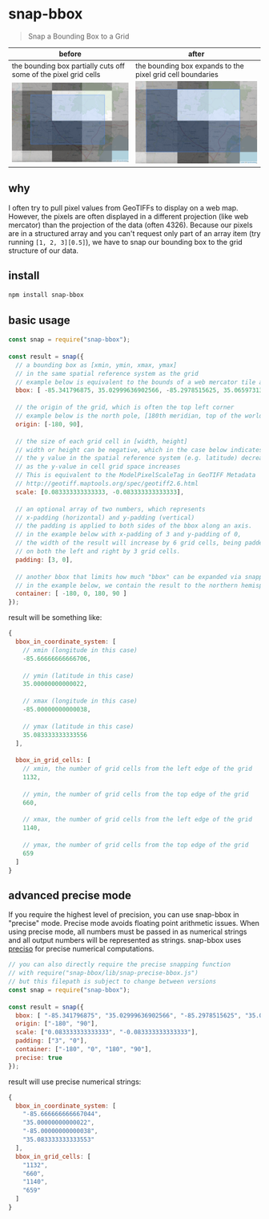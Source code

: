 # snap-bbox
> Snap a Bounding Box to a Grid

| before | after |
| ------ | ----- |
| the bounding box partially cuts off some of the pixel grid cells | the bounding box expands to the pixel grid cell boundaries |
| ![before](https://github.com/DanielJDufour/snap-bbox/raw/main/before.png) | ![before](https://github.com/DanielJDufour/snap-bbox/raw/main/after.png) |

## why
I often try to pull pixel values from GeoTIFFs to display on a web map.
However, the pixels are often displayed in a different projection (like web mercator)
than the projection of the data (often 4326).
Because our pixels are in a structured array and you can't request only part of an array item (try running `[1, 2, 3][0.5]`), we have to snap our bounding box to the grid structure of our data.

## install
```bash
npm install snap-bbox
```

## basic usage
```js
const snap = require("snap-bbox");

const result = snap({
  // a bounding box as [xmin, ymin, xmax, ymax]
  // in the same spatial reference system as the grid
  // example below is equivalent to the bounds of a web mercator tile at x=2154, y=3243 and z=13
  bbox: [ -85.341796875, 35.02999636902566, -85.2978515625, 35.06597313798418 ],

  // the origin of the grid, which is often the top left corner
  // example below is the north pole, [180th meridian, top of the world]
  origin: [-180, 90],

  // the size of each grid cell in [width, height]
  // width or height can be negative, which in the case below indicates that
  // the y value in the spatial reference system (e.g. latitude) decreases
  // as the y-value in cell grid space increases
  // This is equivalent to the ModelPixelScaleTag in GeoTIFF Metadata
  // http://geotiff.maptools.org/spec/geotiff2.6.html
  scale: [0.083333333333333, -0.083333333333333],

  // an optional array of two numbers, which represents
  // x-padding (horizontal) and y-padding (vertical)
  // the padding is applied to both sides of the bbox along an axis.
  // in the example below with x-padding of 3 and y-padding of 0,
  // the width of the result will increase by 6 grid cells, being padded
  // on both the left and right by 3 grid cells.
  padding: [3, 0],

  // another bbox that limits how much "bbox" can be expanded via snapping and padding
  // in the example below, we contain the result to the northern hemisphere
  container: [ -180, 0, 180, 90 ]
});
```
result will be something like:
```js
{
  bbox_in_coordinate_system: [
    // xmin (longitude in this case)
    -85.66666666666706,

    // ymin (latitude in this case)
    35.00000000000022,

    // xmax (longitude in this case)
    -85.00000000000038,

    // ymax (latitude in this case)
    35.083333333333556
  ],

  bbox_in_grid_cells: [
    // xmin, the number of grid cells from the left edge of the grid
    1132,

    // ymin, the number of grid cells from the top edge of the grid
    660,

    // xmax, the number of grid cells from the left edge of the grid
    1140,

    // ymax, the number of grid cells from the top edge of the grid
    659
  ]
}
```

## advanced precise mode
If you require the highest level of precision, you can use snap-bbox in "precise" mode.
Precise mode avoids floating point arithmetic issues.  When using precise mode,
all numbers must be passed in as numerical strings and all output numbers will be
represented as strings. snap-bbox uses [preciso](https://github.com/DanielJDufour/preciso)
for precise numerical computations.
```js
// you can also directly require the precise snapping function
// with require("snap-bbox/lib/snap-precise-bbox.js")
// but this filepath is subject to change between versions
const snap = require("snap-bbox");

const result = snap({
  bbox: [ "-85.341796875", "35.02999636902566", "-85.2978515625", "35.06597313798418" ],
  origin: ["-180", "90"],
  scale: ["0.083333333333333", "-0.083333333333333"],
  padding: ["3", "0"],
  container: ["-180", "0", "180", "90"],
  precise: true
});
```
result will use precise numerical strings:
```js
{
  bbox_in_coordinate_system: [
    "-85.666666666667044",
    "35.00000000000022",
    "-85.00000000000038",
    "35.083333333333553"
  ],
  bbox_in_grid_cells: [
    "1132",
    "660",
    "1140",
    "659"
  ]
}
```
